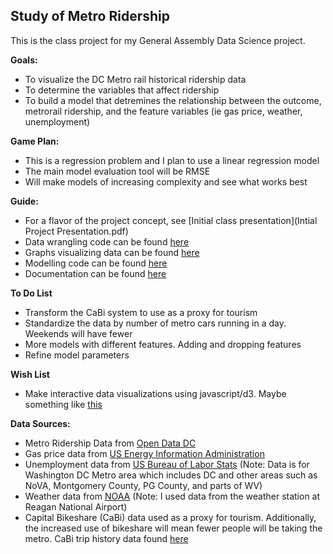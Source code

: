 ## Study of Metro Ridership
This is the class project for my General Assembly Data Science project.

**Goals:** 
* To visualize the DC Metro rail historical ridership data
* To determine the variables that affect ridership
* To build a model that detremines the relationship between the outcome, metrorail ridership, and the feature variables (ie gas price, weather, unemployment)

**Game Plan:**
* This is a regression problem and I plan to use a linear regression model 
* The main model evaluation tool will be RMSE
* Will make models of increasing complexity and see what works best

**Guide:**
* For a flavor of the project concept, see [Initial class presentation](Intial Project Presentation.pdf)
* Data wrangling code can be found [here](Code/metro.py)
* Graphs visualizing data can be found [here](Graphs)
* Modelling code can be found [here](Code/model.py)
* Documentation can be found [here](Documentation.pdf)

**To Do List**
* Transform the CaBi system to use as a proxy for tourism
* Standardize the data by number of metro cars running in a day. Weekends will have fewer
* More models with different features. Adding and dropping features
* Refine model parameters

**Wish List**
* Make interactive data visualizations using javascript/d3. Maybe something like [this](http://mbtaviz.github.io/)

**Data Sources:**
* Metro Ridership Data from [Open Data DC](http://www.opendatadc.org/dataset/wmata-metrorail-ridership-by-date)
* Gas price data from [US Energy Information Administration](http://www.eia.gov/dnav/pet/pet_pri_gnd_dcus_r1z_m.htm)
* Unemployment data from [US Bureau of Labor Stats](http://www.bls.gov/eag/eag.dc_washington_md.htm)
(Note: Data is for Washington DC Metro area which includes DC and other areas such as NoVA, Montgomery County, PG County, and parts of WV)
* Weather data from [NOAA](http://www.ncdc.noaa.gov/cdo-web/datatools)
(Note: I used data from the weather station at Reagan National Airport)
* Capital Bikeshare (CaBi) data used as a proxy for tourism. Additionally, the increased use of bikeshare will mean fewer people will be taking the metro. CaBi trip history data found [here](https://www.capitalbikeshare.com/trip-history-data)

